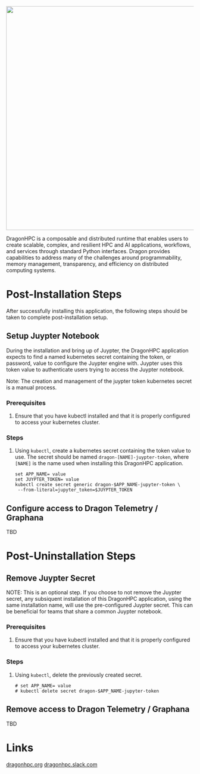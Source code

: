 <img src="https://dragonhpc.org/wp-content/uploads/2025/03/Color-logo-no-background.png" width="600">

DragonHPC is a composable and distributed runtime that enables users to create scalable, complex, and resilient HPC and AI applications, workflows, and services through standard Python interfaces. Dragon provides capabilities to address many of the challenges around programmability, memory management, transparency, and efficiency on distributed computing systems.

# Post-Installation Steps

After successfully installing this application, the following steps should be taken to complete post-installation setup.

## Setup Juypter Notebook

During the installation and bring up of Juypter, the DragonHPC application expects to find a named kubernetes secret
containing the token, or password, value to configure the Juypter engine with. Juypter uses this token value to
authenticate users trying to access the Juypter notebook.

Note: The creation and management of the juypter token kubernetes secret is a manual process.

### Prerequisites

1. Ensure that you have kubectl installed and that it is properly configured to access your kubernetes cluster.

### Steps

1. Using `kubectl`, create a kubernetes secret containing the token value to use. The secret should be named
   `dragon-[NAME]-juypter-token`, where `[NAME]` is the name used when installing this DragonHPC application.

   ```
   set APP_NAME= value
   set JUYPTER_TOKEN= value
   kubectl create secret generic dragon-$APP_NAME-jupyter-token \
    --from-literal=jupyter_token=$JUYPTER_TOKEN
   ```

## Configure access to Dragon Telemetry / Graphana

TBD

# Post-Uninstallation Steps

## Remove Juypter Secret

NOTE: This is an optional step. If you choose to not remove the Juypter secret, any subsiquent installation of this DragonHPC
application, using the same installation name, will use the pre-configured Juypter secret. This can be beneficial for teams
that share a common Juypter notebook.

### Prerequisites

1. Ensure that you have kubectl installed and that it is properly configured to access your kubernetes cluster.

### Steps

1. Using `kubectl`, delete the previously created secret.

   ```
   # set APP_NAME= value
   # kubectl delete secret dragon-$APP_NAME-jupyter-token
   ```
## Remove access to Dragon Telemetry / Graphana

TBD

# Links

[dragonhpc.org](http://dragonhpc.org/)
[dragonhpc.slack.com](https://dragonhpc.slack.com/)
